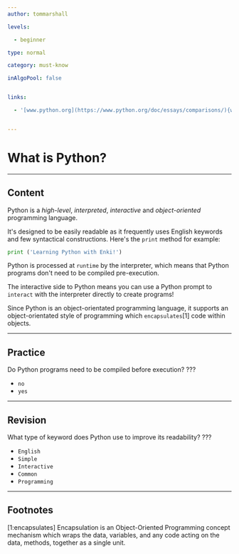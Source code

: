 ```yaml
---
author: tommarshall

levels:

  - beginner

type: normal

category: must-know

inAlgoPool: false


links:

  - '[www.python.org](https://www.python.org/doc/essays/comparisons/){website}'


---
```


# What is Python?

---
## Content

Python is a *high-level*, *interpreted*, *interactive* and *object-oriented* programming language.

It's designed to be easily readable as it frequently uses English keywords and few syntactical constructions. Here's the `print` method for example:

```python
print ('Learning Python with Enki!')
```



Python is processed at `runtime` by the interpreter, which means that Python programs don't need to be compiled pre-execution.

The interactive side to Python means you can use a Python prompt to `interact` with the interpreter directly to create programs!

Since Python is an object-orientated programming language, it supports an object-orientated style of programming which `encapsulates`[1] code within objects.

---
## Practice

Do Python programs need to be compiled before execution? ???


* `no`
* `yes`

---
## Revision

What type of keyword does Python use to improve its readability? ???


* `English`
* `Simple`
* `Interactive`
* `Common`
* `Programming`

---
## Footnotes
[1:encapsulates]
Encapsulation is an Object-Oriented Programming concept mechanism which wraps the data, variables, and any code acting on the data, methods, together as a single unit.
